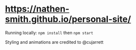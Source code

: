 # https://nathen-smith.github.io/personal-site/
Running locally:
```npm install``` then ```npm start```

Styling and animations are credited to @cujarrett
